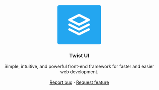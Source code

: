 <p align="center">
  <a href="https://twistui.rohitdhas.dev/">
    <img src="https://raw.githubusercontent.com/rohitdhas/twist-ui/main/public/logo.png" alt="Bootstrap logo" width="140" height="125">
  </a>
</p>

<h3 align="center">Twist UI</h3>

<p align="center">
  Simple, intuitive, and powerful front-end framework for faster and easier web development.
  <br>
  <!-- <a href="https://getbootstrap.com/docs/5.2/"><strong>Explore Bootstrap docs »</strong></a> -->
  <!-- <br> -->
  <br>
  <a href="https://github.com/rohitdhas/twist-ui/issues/new?assignees=-&labels=bug&template=bug_report.yml">Report bug</a>
  ·
  <a href="https://github.com/rohitdhas/twist-ui/issues/new?assignees=&labels=feature&template=feature_request.yml">Request feature</a>
  <!-- ·
  <a href="https://themes.getbootstrap.com/">Themes</a>
  ·
  <a href="https://blog.getbootstrap.com/">Blog</a> -->
</p>
